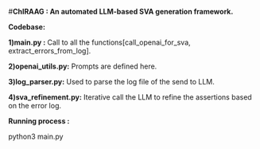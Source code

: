 #**ChIRAAG : An automated LLM-based SVA generation framework.**

**Codebase:**

**1)main.py :** Call to all the functions[call_openai_for_sva, extract_errors_from_log].

**2)openai_utils.py:** Prompts are defined here.

**3)log_parser.py:** Used to parse the log file of the send to LLM.

**4)sva_refinement.py:** Iterative call the LLM to refine the assertions based on the error log.




**Running process :**

python3 main.py 
